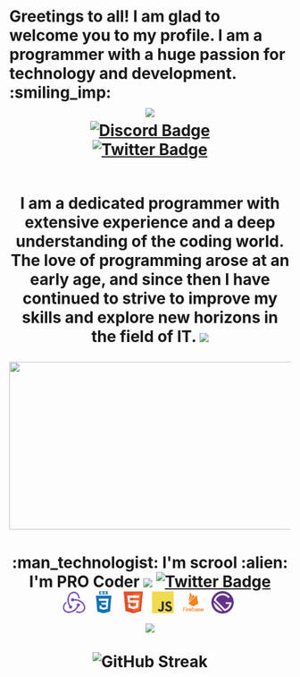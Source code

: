 <h1>
Greetings to all! I am glad to welcome you to my profile. I am a programmer with a huge passion for technology and development. :smiling_imp:
<div id="header" align="center">
<img src="https://media.giphy.com/media/BaSHs78BU2ZYQ/giphy.gif" width="280"/>
</div>
<div id="badges">
</a>
<div id="header" align="center"> 
<a href="https://discord.com/channels/@sun.diamond">
<img src="https://img.shields.io/badge/Discord-black?style=for-the-badge&logo=discord&logoColor=white" alt="Discord Badge"/>
</a>
<div id="header" align="center">   
<a href="https://twitter.com/JeannePrewitt3">
<img src="https://img.shields.io/badge/Twitter-blue?style=for-the-badge&logo=twitter&logoColor=white" alt="Twitter Badge"/>
</a>
</div>
<img src="https://komarev.com/ghpvc/?username=wyatt639berryberry&style=flat-square&color=blue" alt=""/>

  I am a dedicated programmer with extensive experience and a deep understanding of the coding world. The love of programming arose at an early age, and since then I have continued to strive to improve my skills and explore new horizons in the field of IT.
<img src="https://media.giphy.com/media/VJeb9MayWd4swaFZ9X/giphy.gif" width="35px"/>
</h1>
<div align="center">
<img src="https://media.giphy.com/media/3oKIPvVu0x6xgYYURG/giphy.gif" width="600" height="300"/>
</div>
<div id="header" align="center"> 
<h1>
:man_technologist: I'm scrool :alien:
I'm   PRO   Coder <img src="https://media.giphy.com/media/xTiIzuyyWmVhGlGvNC/giphy.gif" width="30"> 

<a href="https://twitter.com/JeannePrewitt3">
<img src="https://img.shields.io/badge/Twitter-blue?style=for-the-badge&logo=twitter&logoColor=white" alt="Twitter Badge"/>
</a>
  <div>
<img src="https://github.com/devicons/devicon/blob/master/icons/redux/redux-original.svg" title="Redux" alt="Redux " width="40" height="40"/>&nbsp;
<img src="https://github.com/devicons/devicon/blob/master/icons/css3/css3-plain-wordmark.svg"  title="CSS3" alt="CSS" width="40" height="40"/>&nbsp;
<img src="https://github.com/devicons/devicon/blob/master/icons/html5/html5-original.svg" title="HTML5" alt="HTML" width="40" height="40"/>&nbsp;
<img src="https://github.com/devicons/devicon/blob/master/icons/javascript/javascript-original.svg" title="JavaScript" alt="JavaScript" width="40" height="40"/>&nbsp;
<img src="https://github.com/devicons/devicon/blob/master/icons/firebase/firebase-plain-wordmark.svg" title="Firebase" alt="Firebase" width="40" height="40"/>&nbsp;
<img src="https://github.com/devicons/devicon/blob/master/icons/gatsby/gatsby-original.svg" title="Gatsby"  alt="Gatsby" width="40" height="40"/>&nbsp;
 
</div> 
<div id="header" align="center">
<img src="https://media.giphy.com/media/12lh18NklQoHNm/giphy.gif" width="190"/>
</div>

<div id="header" align="center"> 

  
![GitHub Streak](http://github-readme-streak-stats.herokuapp.com?user=wyatt639berryberry&theme=dark&background=000000)  
  
